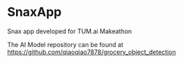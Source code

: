 # SnaxApp
Snax app developed for TUM.ai Makeathon

The AI Model repository can be found at https://github.com/qiaoqiao7878/grocery_object_detection
